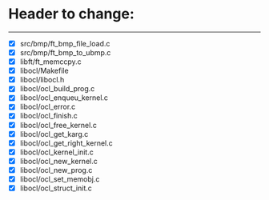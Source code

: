 # Header to change:
________________________________________________________________________________
- [x] src/bmp/ft_bmp_file_load.c
- [x] src/bmp/ft_bmp_to_ubmp.c
- [x] libft/ft_memccpy.c
- [x] libocl/Makefile
- [x] libocl/libocl.h
- [x] libocl/ocl_build_prog.c
- [x] libocl/ocl_enqueu_kernel.c
- [x] libocl/ocl_error.c
- [x] libocl/ocl_finish.c
- [x] libocl/ocl_free_kernel.c
- [x] libocl/ocl_get_karg.c
- [x] libocl/ocl_get_right_kernel.c
- [x] libocl/ocl_kernel_init.c
- [x] libocl/ocl_new_kernel.c
- [x] libocl/ocl_new_prog.c
- [x] libocl/ocl_set_memobj.c
- [x] libocl/ocl_struct_init.c
